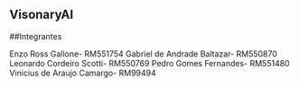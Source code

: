 ## VisonaryAI

##Integrantes

Enzo Ross Gallone- RM551754 
Gabriel de Andrade Baltazar- RM550870 
Leonardo Cordeiro Scotti- RM550769 
Pedro Gomes Fernandes- RM551480 
Vinicius de Araujo Camargo- RM99494  
